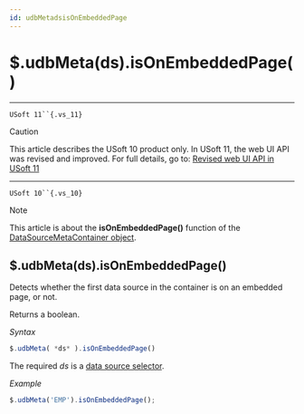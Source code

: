 ```yaml
---
id: udbMetadsisOnEmbeddedPage
---
```


# $.udbMeta(ds).isOnEmbeddedPage()



----

`USoft 11``{.vs_11}`

> [!CAUTION]
> This article describes the USoft 10 product only.
> In USoft 11, the web UI API was revised and improved. For full details, go to:
> [Revised web UI API in USoft 11](/docs/Web%20and%20app%20UIs/UDB%20udb/Revised%20web%20UI%20API%20in%20USoft%2011.md)

----

`USoft 10``{.vs_10}`

> [!NOTE]
> This article is about the **isOnEmbeddedPage()** function of the [DataSourceMetaContainer object](/docs/Web%20and%20app%20UIs/UDB%20DataSourceMetaContainer).

## **$.udbMeta(ds).isOnEmbeddedPage()**

Detects whether the first data source in the container is on an embedded page, or not.

Returns a boolean.

*Syntax*

```js
$.udbMeta( *ds* ).isOnEmbeddedPage()
```

The required *ds* is a [data source selector](/docs/Web%20and%20app%20UIs/UDB%20DataSourceMetaContainer/UDB%20DataSourceMetaContainer%20object.md).

*Example*

```js
$.udbMeta('EMP').isOnEmbeddedPage();
```

 